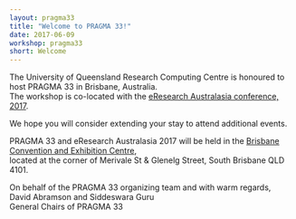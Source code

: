 ```yaml
---
layout: pragma33
title: "Welcome to PRAGMA 33!"
date: 2017-06-09
workshop: pragma33
short: Welcome
---
```


The University of Queensland Research Computing Centre is honoured to host PRAGMA 33 in Brisbane, Australia. <br>
The workshop is co-located with the [eResearch Australasia conference, 2017](https://conference.eresearch.edu.au/). 

We hope you will consider extending your stay to attend additional events. 

PRAGMA 33 and eResearch Australasia 2017 will be held in the [Brisbane Convention and Exhibition Centre](https://www.bcec.com.au), <br>
located at the corner of Merivale St & Glenelg Street, South Brisbane QLD 4101.


On behalf of the PRAGMA 33 organizing team and with warm regards, <br/>
David Abramson and Siddeswara Guru  <br/>
General Chairs of PRAGMA 33 <br/>

